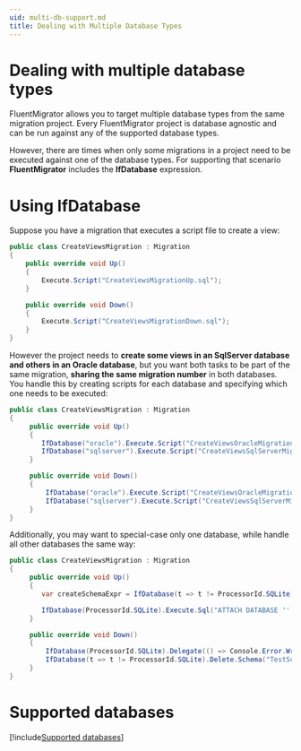 ```yaml
---
uid: multi-db-support.md
title: Dealing with Multiple Database Types
---
```


# Dealing with multiple database types

FluentMigrator allows you to target multiple database types from the same migration project. Every FluentMigrator project is database agnostic and can be run against any of the supported database types.

However, there are times when only some migrations in a project need to be executed against one of the database types. For supporting that scenario **FluentMigrator** includes the **IfDatabase** expression.

# Using IfDatabase

Suppose you have a migration that executes a script file to create a view:

```cs
public class CreateViewsMigration : Migration
{
    public override void Up()
    {
        Execute.Script("CreateViewsMigrationUp.sql");
    }

    public override void Down()
    {
        Execute.Script("CreateViewsMigrationDown.sql");
    }
}
```
However the project needs to **create some views in an SqlServer database and others in an Oracle database**, but you want both tasks to be part of the same migration, **sharing the same migration number** in both databases. You handle this by creating scripts for each database and specifying which one needs to be executed:

```cs
public class CreateViewsMigration : Migration
{
     public override void Up()
     {
        IfDatabase("oracle").Execute.Script("CreateViewsOracleMigrationUp.sql");
        IfDatabase("sqlserver").Execute.Script("CreateViewsSqlServerMigrationUp.sql");
     }

     public override void Down()
     {
         IfDatabase("oracle").Execute.Script("CreateViewsOracleMigrationDown.sql");
         IfDatabase("sqlserver").Execute.Script("CreateViewsSqlServerMigrationDown.sql");
     }
}
```

Additionally, you may want to special-case only one database, while handle all other databases the same way:

```cs
public class CreateViewsMigration : Migration
{
     public override void Up()
     {
        var createSchemaExpr = IfDatabase(t => t != ProcessorId.SQLite).Create.Schema("TestSchema");

        IfDatabase(ProcessorId.SQLite).Execute.Sql("ATTACH DATABASE '' AS \"TestSchema\"");
     }

     public override void Down()
     {
         IfDatabase(ProcessorId.SQLite).Delegate(() => Console.Error.WriteLine("To delete a schema in SQLite requires detaching database."));
         IfDatabase(t => t != ProcessorId.SQLite).Delete.Schema("TestSchema");
     }
}
```

# Supported databases

[!include[Supported databases](../snippets/supported-databases.md)]
